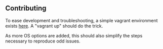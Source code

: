 Contributing
------------

To ease development and troubleshooting, a simple vagrant environment exists [here](https://github.com/iancoffey/chef_bluepill_devel). A "vagrant up" should do the trick.

As more OS options are added, this should also simplify the steps necessary to reproduce odd issues.
